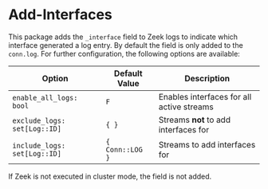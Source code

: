 # Add-Interfaces

This package adds the `_interface` field to Zeek logs to indicate which
interface generated a log entry. By default the field is only added to
the `conn.log`. For further configuration, the following options are
available:

Option                       | Default Value   | Description
-----------------------------|-----------------|-------------------------------------------
`enable_all_logs: bool`      | `F`             | Enables interfaces for all active streams
`exclude_logs: set[Log::ID]` | `{ }`           | Streams **not** to add interfaces for
`include_logs: set[Log::ID]` | `{ Conn::LOG }` | Streams to add interfaces for

If Zeek is not executed in cluster mode, the field is not added.
